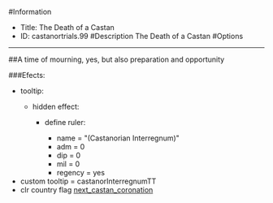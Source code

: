 #Information
 - Title: The Death of a Castan
 - ID: castanortrials.99
#Description
The Death of a Castan
#Options

___
##A time of mourning, yes, but also preparation and opportunity

###Efects:<ul><li>tooltip:</li><ul><li>hidden effect:</li><ul><li>define ruler:</li><ul><li>name = "(Castanorian Interregnum)"</li><li>adm = 0</li><li>dip = 0</li><li>mil = 0</li><li>regency = yes</li></ul></ul></ul><li>custom tooltip = castanorInterregnumTT</li><li>clr country flag [next_castan_coronation](../flags/next_castan_coronation.md)</li></ul>
